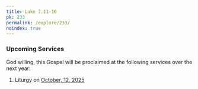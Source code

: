 ```yaml
---
title: Luke 7.11-16
pk: 233
permalink: /explore/233/
noindex: true
---
```


### Upcoming Services

God willing, this Gospel will be proclaimed at the following services over the next year:


1. Liturgy on [October, 12, 2025](https://orthocal.info/readings/gregorian/2025/10/12/)
